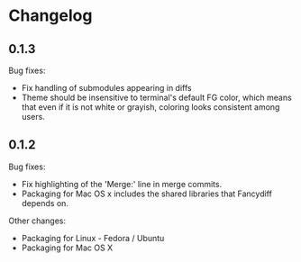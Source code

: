 # Changelog

## 0.1.3

Bug fixes:

- Fix handling of submodules appearing in diffs
- Theme should be insensitive to terminal's default FG color,
  which means that even if it is not white or grayish, coloring
  looks consistent among users.

## 0.1.2

Bug fixes:

- Fix highlighting of the 'Merge:' line in merge commits.
- Packaging for Mac OS x includes the shared libraries
  that Fancydiff depends on.

Other changes:

- Packaging for Linux - Fedora / Ubuntu
- Packaging for Mac OS X
